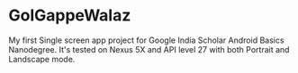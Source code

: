 # GolGappeWalaz
My first Single screen app project for Google India Scholar Android Basics Nanodegree.
It's tested on Nexus 5X and API level 27 with both Portrait and Landscape mode.
